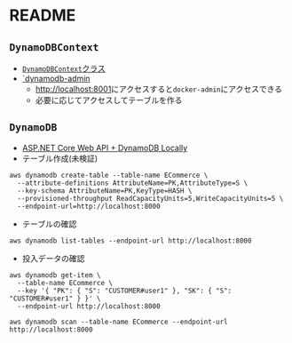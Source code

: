 # README

## `DynamoDBContext`

- [`DynamoDBContext`クラス](https://docs.aws.amazon.com/ja_jp/amazondynamodb/latest/developerguide/DotNetDynamoDBContext.html)
- [`dynamodb-admin](https://laid-back-scientist.com/dynamodb-local#toc4)
  - <http://localhost:8001>にアクセスすると`docker-admin`にアクセスできる
  - 必要に応じてアクセスしてテーブルを作る

## `DynamoDB`

- [ASP.NET Core Web API + DynamoDB Locally](https://www.codeproject.com/Articles/5273030/ASP-NET-Core-Web-API-plus-DynamoDB-Locally)
- テーブル作成(未検証)

```shell
aws dynamodb create-table --table-name ECommerce \
  --attribute-definitions AttributeName=PK,AttributeType=S \
  --key-schema AttributeName=PK,KeyType=HASH \
  --provisioned-throughput ReadCapacityUnits=5,WriteCapacityUnits=5 \
  --endpoint-url=http://localhost:8000
```

- テーブルの確認

```shell
aws dynamodb list-tables --endpoint-url http://localhost:8000
 ```

- 投入データの確認

```shell
aws dynamodb get-item \
  --table-name ECommerce \
  --key '{ "PK": { "S": "CUSTOMER#user1" }, "SK": { "S": "CUSTOMER#user1" } }' \
  --endpoint-url http://localhost:8000
```

```shell
aws dynamodb scan --table-name ECommerce --endpoint-url http://localhost:8000
```
